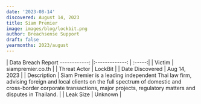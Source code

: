 ```yaml
---
date: '2023-08-14'
discovered: August 14, 2023
title: Siam Premier
image: images/blog/lockbit.png
author: Breachsense Support
draft: false
yearmonths: 2023/august
---
```



| Data Breach Report
------------:     |:-------------:    | :-----:|
| Victim      | siampremier.co.th      | 
| Threat Actor      | LockBit      | 
| Date Discovered      | Aug 14, 2023      | 
| Description      | Siam Premier is a leading independent Thai law firm, advising foreign and local clients on the full spectrum of domestic and cross-border corporate transactions, major projects, regulatory matters and disputes in Thailand.      | 
| Leak Size      | Unknown      | 

